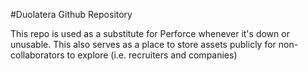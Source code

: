 #Duolatera Github Repository

This repo is used as a substitute for Perforce whenever it's down or unusable.
This also serves as a place to store assets publicly for non-collaborators to explore (i.e. recruiters and companies)

